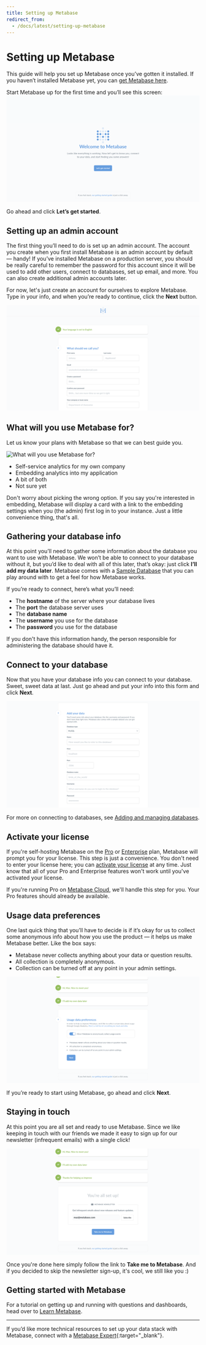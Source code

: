 ```yaml
---
title: Setting up Metabase
redirect_from:
  - /docs/latest/setting-up-metabase
---
```


# Setting up Metabase

This guide will help you set up Metabase once you’ve gotten it installed. If you haven’t installed Metabase yet, you can [get Metabase here](https://metabase.com/start).

Start Metabase up for the first time and you’ll see this screen:
![Welcome Screen](images/WelcomeScreen.png)

Go ahead and click **Let’s get started**.

## Setting up an admin account

The first thing you’ll need to do is set up an admin account. The account you create when you first install Metabase is an admin account by default — handy! If you’ve installed Metabase on a production server, you should be really careful to remember the password for this account since it will be used to add other users, connect to databases, set up email, and more. You can also create additional admin accounts later.

For now, let's just create an account for ourselves to explore Metabase. Type in your info, and when you’re ready to continue, click the **Next** button.

![Account Setup](images/AccountSetup.png)

## What will you use Metabase for?

Let us know your plans with Metabase so that we can best guide you.

![What will you use Metabase for?](../images/what-will-you-use-metabase-for.png)

- Self-service analytics for my own company
- Embedding analytics into my application
- A bit of both
- Not sure yet

Don't worry about picking the wrong option. If you say you're interested in embedding, Metabase will display a card with a link to the embedding settings when you (the admin) first log in to your instance. Just a little convenience thing, that's all.

## Gathering your database info

At this point you’ll need to gather some information about the database you want to use with Metabase. We won’t be able to connect to your database without it, but you’d like to deal with all of this later, that’s okay: just click **I’ll add my data later**. Metabase comes with a [Sample Database](https://www.metabase.com/glossary/sample_database) that you can play around with to get a feel for how Metabase works.

If you’re ready to connect, here’s what you’ll need:

- The **hostname** of the server where your database lives
- The **port** the database server uses
- The **database name**
- The **username** you use for the database
- The **password** you use for the database

If you don't have this information handy, the person responsible for administering the database should have it.

## Connect to your database

Now that you have your database info you can connect to your database. Sweet, sweet data at last. Just go ahead and put your info into this form and click **Next**.

![adddatabase](images/AddDatabaseInfo.png)

For more on connecting to databases, see [Adding and managing databases](../databases/connecting.md).

## Activate your license

If you're self-hosting Metabase on the [Pro](https://www.metabase.com/product/pro) or [Enterprise](https://www.metabase.com/product/enterprise) plan, Metabase will prompt you for your license. This step is just a convenience. You don't need to enter your license here; you can [activate your license](../installation-and-operation/activating-the-enterprise-edition.md) at any time. Just know that all of your Pro and Enterprise features won't work until you've activated your license.

If you're running Pro on [Metabase Cloud](https://www.metabase.com/cloud), we'll handle this step for you. Your Pro features should already be available.

## Usage data preferences

One last quick thing that you’ll have to decide is if it’s okay for us to collect some anonymous info about how you use the product — it helps us make Metabase better. Like the box says:

- Metabase never collects anything about your data or question results.
- All collection is completely anonymous.
- Collection can be turned off at any point in your admin settings.

![Usage data preferences](images/UsageData.png)

If you’re ready to start using Metabase, go ahead and click **Next**.

## Staying in touch

At this point you are all set and ready to use Metabase. Since we like keeping in touch with our friends we made it easy to sign up for our newsletter (infrequent emails) with a single click!

![Metabase Newsletter](images/NewsletterSignup.png)

Once you're done here simply follow the link to **Take me to Metabase**. And if you decided to skip the newsletter sign-up, it's cool, we still like you :)

## Getting started with Metabase

For a tutorial on getting up and running with questions and dashboards, head over to [Learn Metabase](https://www.metabase.com/learn/metabase-basics/getting-started/).

---

If you’d like more technical resources to set up your data stack with Metabase, connect with a [Metabase Expert](https://www.metabase.com/partners/){:target="\_blank"}.
